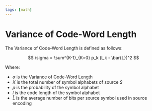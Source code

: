 ```yaml
---
tags: [math]
---
```


# Variance of Code-Word Length

The Variance of Code-Word Length is defined as follows:

$$
\sigma = \sum^{K-1}_{K=0} p_k (l_k - \bar{L})^2
$$

Where:
- $\sigma$ is the Variance of Code-Word Length
- $K$ is the total number of symbol alphabets of source $S$
- $p$ is the probability of the symbol alphabet
- $l$ is the code length of the symbol alphabet
- $\bar{L}$ is the average number of bits per source symbol used in source
  encoding
